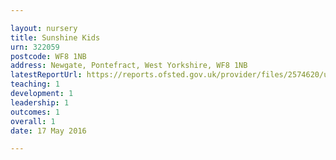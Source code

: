 ```yaml
---

layout: nursery
title: Sunshine Kids
urn: 322059
postcode: WF8 1NB
address: Newgate, Pontefract, West Yorkshire, WF8 1NB
latestReportUrl: https://reports.ofsted.gov.uk/provider/files/2574620/urn/322059.pdf
teaching: 1
development: 1
leadership: 1
outcomes: 1
overall: 1
date: 17 May 2016

---
```

